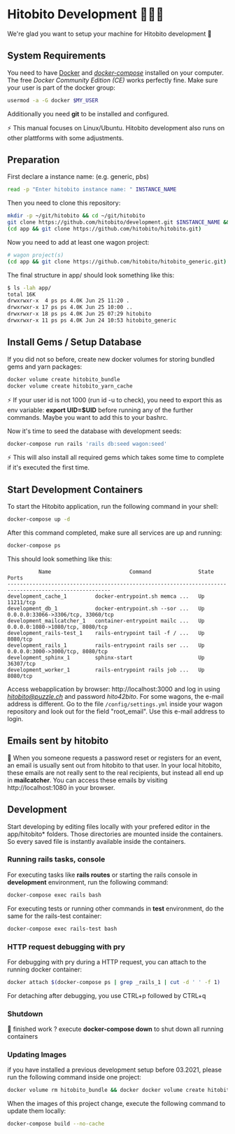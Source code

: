 # Hitobito Development 👩🏽‍💻

We're glad you want to setup your machine for Hitobito development 💃

## System Requirements

You need to have [Docker][docker] and _[docker-compose][doco]_ installed on your computer.
The free _Docker Community Edition (CE)_ works perfectly fine. Make sure your user is part of the docker group:
```bash
usermod -a -G docker $MY_USER
```

[docker]: https://docs.docker.com/install/
[doco]: https://docs.docker.com/compose/install/

Additionally you need **git** to be installed and configured.
 
 ⚡ This manual focuses on Linux/Ubuntu. Hitobito development also runs on other plattforms with some adjustments. 

## Preparation

First declare a instance name: (e.g. generic, pbs)

```bash
read -p "Enter hitobito instance name: " INSTANCE_NAME
```

Then you need to clone this repository:

```bash
mkdir -p ~/git/hitobito && cd ~/git/hitobito
git clone https://github.com/hitobito/development.git $INSTANCE_NAME && cd $INSTANCE_NAME
(cd app && git clone https://github.com/hitobito/hitobito.git)
```

Now you need to add at least one wagon project:

```bash
# wagon project(s)
(cd app && git clone https://github.com/hitobito/hitobito_generic.git)
```

The final structure in app/ should look something like this:

```bash
$ ls -lah app/
total 16K
drwxrwxr-x  4 ps ps 4.0K Jun 25 11:20 .
drwxrwxr-x 17 ps ps 4.0K Jun 25 10:00 ..
drwxrwxr-x 18 ps ps 4.0K Jun 25 07:29 hitobito
drwxrwxr-x 11 ps ps 4.0K Jun 24 10:53 hitobito_generic
```

## Install Gems / Setup Database

If you did not so before, create new docker volumes for storing bundled gems and yarn packages:

```bash
docker volume create hitobito_bundle
docker volume create hitobito_yarn_cache
```

⚡ If your user id is not 1000 (run id -u to check), you need to export this as env variable: **export UID=$UID** before running any of the further commands. Maybe you want to add this to your bashrc. 

Now it's time to seed the database with development seeds:

```bash
docker-compose run rails 'rails db:seed wagon:seed'
```

⚡ This will also install all required gems which takes some time to complete if it's executed the first time.

## Start Development Containers

To start the Hitobito application, run the following command in your shell:

```bash
docker-compose up -d
```

After this command completed, make sure all services are up and running:

```bash
docker-compose ps
```

This should look something like this:

```
          Name                         Command               State                 Ports               
-------------------------------------------------------------------------------------------------------
development_cache_1         docker-entrypoint.sh memca ...   Up      11211/tcp                         
development_db_1            docker-entrypoint.sh --sor ...   Up      0.0.0.0:33066->3306/tcp, 33060/tcp
development_mailcatcher_1   container-entrypoint mailc ...   Up      0.0.0.0:1080->1080/tcp, 8080/tcp  
development_rails-test_1    rails-entrypoint tail -f / ...   Up      8080/tcp                          
development_rails_1         rails-entrypoint rails ser ...   Up      0.0.0.0:3000->3000/tcp, 8080/tcp  
development_sphinx_1        sphinx-start                     Up      36307/tcp                         
development_worker_1        rails-entrypoint rails job ...   Up      8080/tcp
```

Access webapplication by browser: http://localhost:3000 and log in using *hitobito@puzzle.ch* and password *hito42bito*. For some wagons, the e-mail address is different. Go to the file ```/config/settings.yml``` inside your wagon repository and look out for the field "root_email". Use this e-mail address to login.

## Emails sent by hitobito

:email: When you someone requests a password reset or registers for an event, an email is usually sent out from hitobito to that user. In your local hitobito, these emails are not really sent to the real recipients, but instead all end up in **mailcatcher**. You can access these emails by visiting http://localhost:1080 in your browser.

## Development

Start developing by editing files locally with your prefered editor in the app/hitobito* folders. Those directories are mounted inside the containers. So every saved file is instantly available inside the containers. 

### Running rails tasks, console

For executing tasks like **rails routes** or starting the rails console in **development** environment, run the following command:

```bash
docker-compose exec rails bash
```

For executing tests or running other commands in **test** environment, do the same for the rails-test container:

```bash
docker-compose exec rails-test bash
```

### HTTP request debugging with pry

For debugging with pry during a HTTP request, you can attach to the running docker container:

```bash
docker attach $(docker-compose ps | grep _rails_1 | cut -d ' ' -f 1)
```

For detaching after debugging, you use CTRL+p followed by CTRL+q

### Shutdown

🍺 finished work ? execute **docker-compose down** to shut down all running containers

### Updating Images

if you have installed a previous development setup before 03.2021, please run the following command inside one project:
```bash
docker volume rm hitobito_bundle && docker docker volume create hitobito_bundle
```


When the images of this project change, execute the following command to update them locally:

```bash
docker-compose build --no-cache
```
